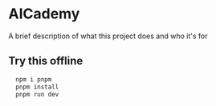 
# AICademy
A brief description of what this project does and who it's for


## Try this offline


```bash
  npm i pnpm
  pnpm install
  pnpm run dev
```

